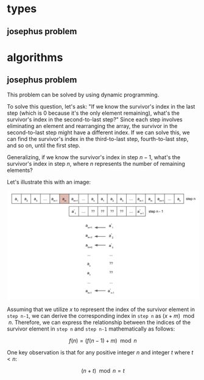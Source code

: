 # types
## josephus problem

# algorithms
## josephus problem
This problem can be solved by using dynamic programming.  

To solve this question, let's ask: "If we know the survivor's index in the last step (which is 0 because it's the only element remaining), what's the survivor's index in the second-to-last step?" Since each step involves eliminating an element and rearranging the array, the survivor in the second-to-last step might have a different index. If we can solve this, we can find the survivor's index in the third-to-last step, fourth-to-last step, and so on, until the first step.

Generalizing, if we know the survivor's index in step $n−1$, what's the survivor's index in step $n$, where $n$ represents the number of remaining elements?

Let's illustrate this with an image:

![level_n_vs_level_n-1.png](level_n_vs_level_n-1.png)

Assuming that we utilize $x$ to represent the index of the survivor element in `step n-1`, we can derive the corresponding index in `step n` as $(x + m) \mod{n}$. Therefore, we can express the relationship between the indices of the survivor element in `step n` and `step n-1` mathematically as follows:

$$f(n) = (f(n-1) + m) \mod{n}$$

One key observation is that for any positive integer $n$ and integer $t$ where $t \lt n$:

$$(n + t) \mod{n} = t$$